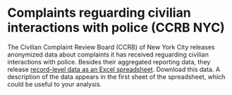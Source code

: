 # Complaints reguarding civilian interactions with police (CCRB NYC)
The Civilian Complaint Review Board (CCRB) of New York City releases anonymized data about complaints it has received reguarding civilian interactions with police. Besides their aggregated reporting data, they release [record-level data as an Excel spreadsheet](http://www1.nyc.gov/assets/ccrb/downloads/excel/ccrb_datatransparencyinitiative_20170207.xlsx). Download this data. A description of the data appears in the first sheet of the spreadsheet, which could be useful to your analysis.

